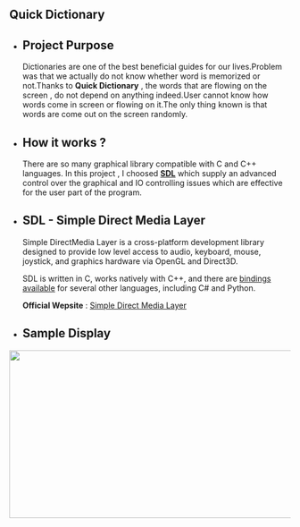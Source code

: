 ## Quick Dictionary

* ## Project Purpose
    Dictionaries are one of the best beneficial guides for our lives.Problem was that we actually do not know whether word is memorized or not.Thanks to <b>Quick Dictionary</b> , the words that are flowing on the screen , do not depend on anything indeed.User cannot know how words come in screen or flowing on it.The only thing known is that words are come out on the screen randomly.

* ## How it works ?

    There are so many graphical library compatible with C and C++ languages. In this project , I choosed **[SDL](https://www.libsdl.org/)** which supply an advanced control over the graphical and IO controlling issues which are effective for the user part of the program.

* ## SDL - Simple Direct Media Layer 

    Simple DirectMedia Layer is a cross-platform development library designed to provide low level access to audio, keyboard, mouse, joystick, and graphics hardware via OpenGL and Direct3D.

    SDL is written in C, works natively with C++, and there are [bindings available](https://www.libsdl.org/languages.php) for several other languages, including C# and Python. 

    __Official Wepsite__ : [Simple Direct Media Layer](https://www.libsdl.org/)

* ## Sample Display
<img src="https://media.giphy.com/media/l1b20BNxRoGKaYzYSY/giphy.gif" width="650" height="300" />
